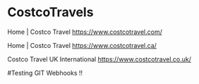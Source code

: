 # CostcoTravels
Home | Costco Travel
https://www.costcotravel.com/

Home | Costco Travel
https://www.costcotravel.ca/

Costco Travel UK International
https://www.costcotravel.co.uk/

#Testing GIT Webhooks !!
